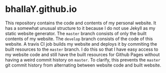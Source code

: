 # bhallaY.github.io

This repository contains the code and contents of my personal website. It has a somewhat unusual structure to it because I 
do not use Jekyll as my static website generator. The `master` branch consists of only the built contents of my website.
The `develop` branch consists of the code of this website. A travis CI job builds my website and deploys it by commiting
the built resources to the `master` branch. I do this so that I have easy access to my website code and still have the 
built resources for Github Pages without having a weird commit history on `master`. To clarify, this prevents the `master`
git commit history from alternating between website code and built website. 


